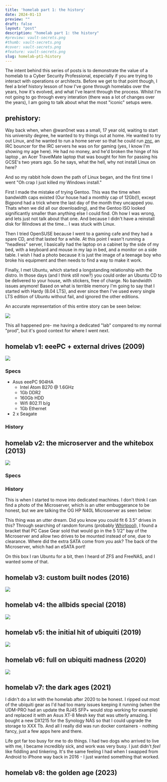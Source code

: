 ```yaml
---
title: 'homelab part 1: the history'
date: 2024-01-13
preview: ""
draft: false
layout: "post"
description: "homelab part 1: the history"
#preview: vault-secrets.png
#thumb: vault-secrets.png
#cover: vault-secrets.png
#feature: vault-secrets.png
slug: homelab-pt1-history
---
```


The intent behind this series of posts is to demonstrate the value of a homelab to a Cyber Security Professional, especially if you are trying to interact with operations or architects. Before we get to that point though, I feel a brief history lesson of how I've gone through homelabs over the years, how it's evolved, and what I've learnt through the process. Whilst I'm not going to go through every interation (there was a lot of changes over the years), I am going to talk about what the most "iconic" setups were.

## prehistory:
Way back when, when @wan0net was a small, 17 year old, waiting to start his university degree, he wanted to try things out at home. He wanted to try out Linux, and he wanted to run a home server so that he could run [znc](https://znc.in/), an IRC bouncer for the IRC servers he was on for gaming (yes, I know I'm showing my age here). He had no money, and he'd broken the hinge of his laptop , an Acer TravelMate laptop that was bought for him for passing his GCSE's two years ago. So he says, what the hell, why not install Linux on here?

And so my rabbit hole down the path of Linux began, and the first time I went "Oh crap I just killed my Windows install."

First I made the mistake of trying Gentoo. This was the time when bandwidth caps existed (Our house had a monthly cap of 12Gb(!), except Bigpond had a trick where the last day of the month they uncapped you. Thats when we did all our downloading), and the Gentoo ISO looked significantly smaller than anything else I could find. Oh how I was wrong, and lets just not talk about that one. And because I didn't have a reinstall disk for Windows at the time... I was stuck with Linux.

Then I tried OpenSUSE because I went to a gaming cafe and they had a spare CD, and that lasted for a while. At this point I wasn't running a "headless" server, I basically had the laptop on a cabinet by the side of my bed, with a keyboard and mouse in my lap in bed, and a monitor on a side table. I wish I had a photo because it is just the image of a teenage boy who broke his equipment and then needs to find a way to make it work.

Finally, I met Ubuntu, which started a longstanding relationship with the distro. In those days (and I think still now?) you could order an Ubuntu CD to be delivered to your house, with stickers, free of charge. No bandwidth issues anymore! Based on what is terrible memory I'm going to say that I started with Hardy (8.04 LTS), and ever since then I've used every single LTS edition of Ubuntu without fail, and ignored the other editions.

An accurate representation of this entire story can be seen below:

![](meme-ricky.png)

This all happened pre- me having a dedicated "lab" compared to my normal "prod", but it's good context for where I went next.

## homelab v1: eeePC + external drives (2009)

![](homelab_v1.jpg)

### Specs

- Asus eeePC 904HA
  - Intel Atom B270 @ 1.6GHz
  - 1Gb DDR2
  - 160Gb HDD
  - Wifi 802.11 b/g
  - 1Gb Ethernet
- 2 x Seagate 


### History

## homelab v2: the microserver and the whitebox (2013)

![](homelab_v2.jpg)

### Specs

### History
This is when I started to move into dedicated machines. I don't think I can find a photo of the Microserver, which is an utter embuggerance to be honest, but we are talking the OG HP N40L Microserver as seen below:

This thing was an utter dream. Did you know you could fit 6 3.5" drives in this? Through searching of random forums (probably [Whirlpool](https://whirlpool.net.au/)), I found a bracket that PC Case Gear sold that would go in the 5 1/2" bay of the Microserver and allow two drives to be mounted instead of one, due to clearance. Where did the extra SATA come from you ask? The back of the Microserver, which had an eSATA port! 

On this box I ran Ubuntu for a bit, then I heard of ZFS and FreeNAS, and I wanted some of that.


## homelab v3: custom built nodes (2016)
![](homelab_v3.jpg)

## homelab v4: the allbids special (2018)
![](homelab_v4.jpg)

## homelab v5: the initial hit of ubiquiti (2019)
![](homelab_v5.jpg)

## homelab v6: full on ubiquiti madness (2020)
![](homelab_v6.jpg)

## homelab v7: the dark ages (2021)
I didn't do a lot with the homelab after 2020 to be honest. I ripped out most of the ubiquiti gear as I'd had too many issues keeping it running (when the UDM-PRO had an update the RJ45 SFP+ would stop working for example) and replaced it with an Asus XT-8 Mesh key that was utterly amazing. I bought a new DX1215 for the Synology NAS so that I could upgrade the storage to XXX Tb. And all I really did was run docker containers - nothing fancy, just a few apps here and there.

Life got far too busy for me to do things. I had two dogs who arrived to live with me, I became incredibly sick, and work was very busy. I just didn't *feel* like fiddling and tinkering. It's the same feeling I had when I swapped from Android to iPhone way back in 2016 - I just wanted something that worked.

## homelab v8: the golden age (2023)